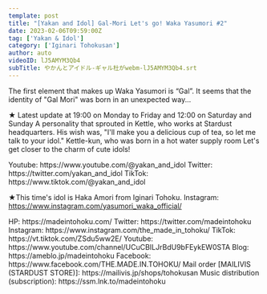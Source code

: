 ```yaml
---
template: post
title: "[Yakan and Idol] Gal-Mori Let's go! Waka Yasumori #2"
date: 2023-02-06T09:59:00Z
tag: ['Yakan & Idol']
category: ['Iginari Tohokusan']
author: auto 
videoID: lJ5AMYM3Qb4
subTitle: やかんとアイドル-ギャル杜がwebm-lJ5AMYM3Qb4.srt
---
```

The first element that makes up Waka Yasumori is “Gal”.
It seems that the identity of "Gal Mori" was born in an unexpected way...

★ Latest update at 19:00 on Monday to Friday and 12:00 on Saturday and Sunday
A personality that sprouted in Kettle, who works at Stardust headquarters.
His wish was, "I'll make you a delicious cup of tea, so let me talk to your idol."
Kettle-kun, who was born in a hot water supply room
Let's get closer to the charm of cute idols!

<Kettle and Idol>
Youtube: https://www.youtube.com/@yakan_and_idol
Twitter: https://twitter.com/yakan_and_idol
TikTok: https://www.tiktok.com/@yakan_and_idol

★This time's idol is Haka Amori from Iginari Tohoku.
<Haka Ando>
Instagram: https://www.instagram.com/yasumori_waka_official/

<Iginari Tohoku product>
HP: https://madeintohoku.com/
Twitter: https://twitter.com/madeintohoku
Instagram: https://www.instagram.com/the_made_in_tohoku/
TikTok: https://vt.tiktok.com/ZSdu5ww2E/
Youtube: https://www.youtube.com/channel/UCuCBILJrBdU9bFEykEW0STA
Blog: https://ameblo.jp/madeintohoku
Facebook: https://www.facebook.com/THE.MADE.IN.TOHOKU/
Mail order [MAILIVIS (STARDUST STORE)]: https://mailivis.jp/shops/tohokusan
Music distribution (subscription): https://ssm.lnk.to/madeintohoku
